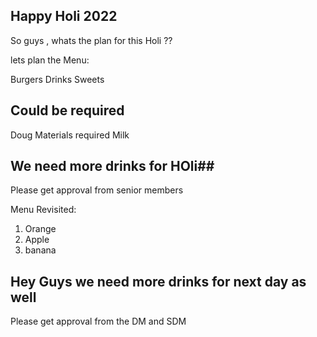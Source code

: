 ## Happy Holi 2022 ##

So guys , whats  the plan for this Holi ??

lets plan the Menu:

Burgers
Drinks
Sweets

## Could be required ##
Doug Materials required
Milk


## We need more drinks for HOli##
Please get approval from senior members

Menu Revisited:

1)  Orange
2)  Apple
3)  banana

## Hey Guys we need more drinks for next day as well ##
Please get approval from the DM and SDM


